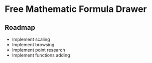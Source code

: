 # Free Mathematic Formula Drawer

## Roadmap
- Implement scaling
- Implement browsing
- Implement point research
- Implement functions adding